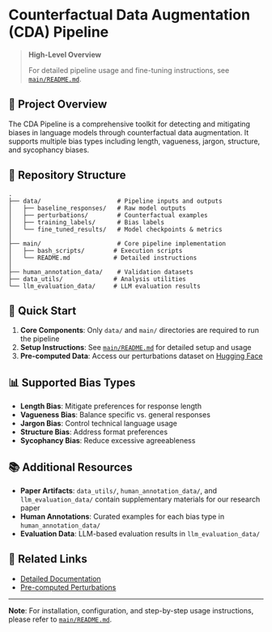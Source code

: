 # Counterfactual Data Augmentation (CDA) Pipeline

> **High-Level Overview**
> 
> For detailed pipeline usage and fine-tuning instructions, see [`main/README.md`](main/README.md).

## 🎯 Project Overview

The CDA Pipeline is a comprehensive toolkit for detecting and mitigating biases in language models through counterfactual data augmentation. It supports multiple bias types including length, vagueness, jargon, structure, and sycophancy biases.

## 📁 Repository Structure

```text
.
├── data/                     # Pipeline inputs and outputs
│   ├── baseline_responses/   # Raw model outputs
│   ├── perturbations/        # Counterfactual examples
│   ├── training_labels/      # Bias labels
│   └── fine_tuned_results/   # Model checkpoints & metrics
│
├── main/                     # Core pipeline implementation
│   ├── bash_scripts/        # Execution scripts
│   └── README.md            # Detailed instructions
│
├── human_annotation_data/    # Validation datasets
├── data_utils/              # Analysis utilities
└── llm_evaluation_data/     # LLM evaluation results
```

## 🚀 Quick Start

1. **Core Components**: Only `data/` and `main/` directories are required to run the pipeline
2. **Setup Instructions**: See [`main/README.md`](main/README.md) for detailed setup and usage
3. **Pre-computed Data**: Access our perturbations dataset on [Hugging Face](https://huggingface.co/datasets/abharadwaj123/preference-model-perturbations)

## 📊 Supported Bias Types

- **Length Bias**: Mitigate preferences for response length
- **Vagueness Bias**: Balance specific vs. general responses
- **Jargon Bias**: Control technical language usage
- **Structure Bias**: Address format preferences
- **Sycophancy Bias**: Reduce excessive agreeableness

## 📚 Additional Resources

- **Paper Artifacts**: `data_utils/`, `human_annotation_data/`, and `llm_evaluation_data/` contain supplementary materials for our research paper
- **Human Annotations**: Curated examples for each bias type in `human_annotation_data/`
- **Evaluation Data**: LLM-based evaluation results in `llm_evaluation_data/`

## 🔗 Related Links

- [Detailed Documentation](main/README.md)
- [Pre-computed Perturbations](https://huggingface.co/datasets/abharadwaj123/preference-model-perturbations)

---

**Note**: For installation, configuration, and step-by-step usage instructions, please refer to [`main/README.md`](main/README.md).